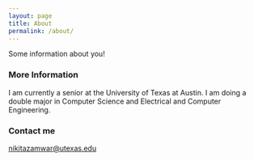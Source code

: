 ```yaml
---
layout: page
title: About
permalink: /about/
---
```


Some information about you!

### More Information

I am currently a senior at the University of Texas at Austin. I am doing a double major in Computer Science and Electrical and Computer Engineering. 

### Contact me

[nikitazamwar@utexas.edu](mailto:nikitazamwar@utexas.edu)
